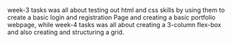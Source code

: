 week-3 tasks was all about testing out html and css skills by using them to create a basic login and registration Page and creating a basic portfolio webpage, while week-4 tasks was all about creating a 3-column flex-box and also creating and structuring a grid.